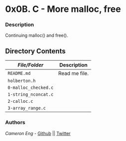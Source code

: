 # 0x0B. C - More malloc, free
### Description
Continuing malloc() and free().

## Directory Contents

|   ***File/Folder***    |  **Description**                       |
|---------------|---------------------------------------|
| `README.md` |  Read me file. |
| `holberton.h` |  |
| `0-malloc_checked.c` |  |
| `1-string_nconcat.c` |  |
| `2-calloc.c` |  |
| `3-array_range.c` |  |

### Authors
*Cameron Eng* - [Github](https://github.com/c_eng/) || [Twitter](https://twitter.com/c33Eng)
